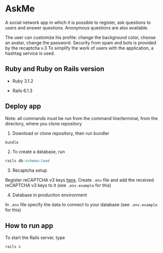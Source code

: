 # AskMe

A social network app in which it is possible to register, ask questions to users and answer questions. Anonymous
questions are also available.

The user can customize his profile: change the background color, choose an avatar, change the password.
Security from spam and bots is provided by the recaptcha v.3
To simplify the work of users with the application, a hashtag service is used.

## Ruby and Ruby on Rails version

- Ruby 3.1.2

- Rails  6.1.3

## Deploy app

Note: all commands must be run from the command line/terminal, from the directory, where you clone repository

1. Download or clone repository, then run bundler

```ruby
bundle
```

2. To create a database, run

```ruby
rails db:schema:load
```

3. Recaptcha setup

Register reCAPTCHA v3 keys [here](https://g.co/recaptcha/v3).
Create `.env` file and add the received reCAPTCHA v3 keys to it (see `.env.example` for this)

4. Database in production environment

In `.env` file specify the data to connect to your database (see `.env.example` for this)

## How to run app

To start the Rails server, type

```ruby
rails s
```
